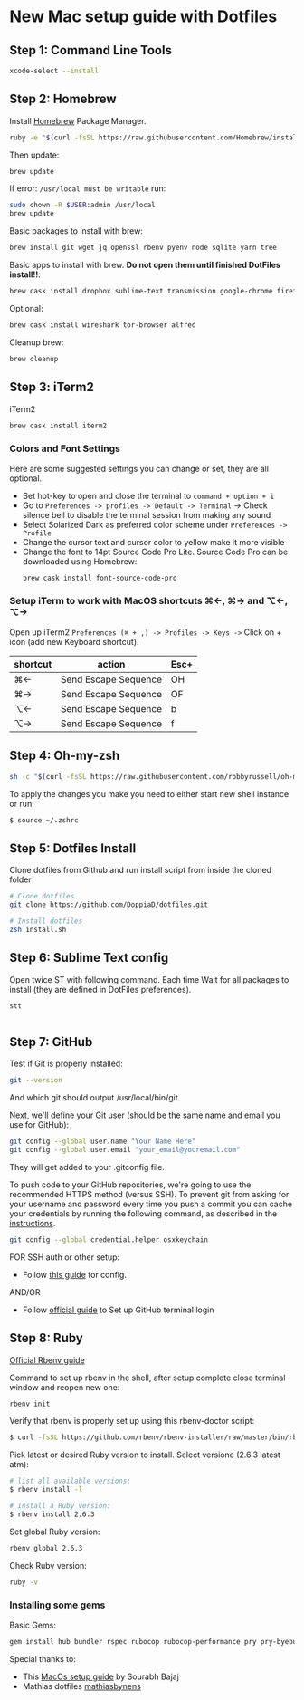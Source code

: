 # New Mac setup guide with Dotfiles


## Step 1: Command Line Tools

```bash
xcode-select --install
```

## Step 2: Homebrew

Install [Homebrew](http://brew.sh/) Package Manager.

```bash
ruby -e "$(curl -fsSL https://raw.githubusercontent.com/Homebrew/install/master/install)"
```

Then update:

```bash
brew update
```

If error: `/usr/local must be writable` run:

```bash
sudo chown -R $USER:admin /usr/local
brew update
```

Basic packages to install with brew:

```bash
brew install git wget jq openssl rbenv pyenv node sqlite yarn tree
```

Basic apps to install with brew. **Do not open them until finished DotFiles install!!**:

```bash
brew cask install dropbox sublime-text transmission google-chrome firefox vlc grandperspective
```

Optional:
```bash
brew cask install wireshark tor-browser alfred
```

Cleanup brew:

```bash
brew cleanup
```

## Step 3: iTerm2

iTerm2

```bash
brew cask install iterm2
```

### Colors and Font Settings

Here are some suggested settings you can change or set, they are all optional.

- Set hot-key to open and close the terminal to `command + option + i`
- Go to `Preferences -> profiles -> Default -> Terminal` -> Check silence bell to disable the terminal session from making any sound
- Select Solarized Dark as preferred color scheme under `Preferences -> Profile`
- Change the cursor text and cursor color to yellow make it more visible
- Change the font to 14pt Source Code Pro Lite. Source Code Pro can be downloaded using Homebrew:
  ```bash
  brew cask install font-source-code-pro
  ```

### Setup iTerm to work with MacOS shortcuts ⌘←, ⌘→ and ⌥←, ⌥→

Open up iTerm2 `Preferences (⌘ + ,) -> Profiles -> Keys ->` Click on + icon (add new Keyboard shortcut).

| shortcut  | action  | Esc+  |
|---|---|---|
| ⌘←  |  Send Escape Sequence | OH  |
| ⌘→  |  Send Escape Sequence |  OF |
| ⌥←  |  Send Escape Sequence |  b |
| ⌥→  |  Send Escape Sequence |  f |


## Step 4: Oh-my-zsh

```bash
sh -c "$(curl -fsSL https://raw.githubusercontent.com/robbyrussell/oh-my-zsh/master/tools/install.sh)"
```

To apply the changes you make you need to either start new shell instance or run:

```bash
$ source ~/.zshrc
```


## Step 5: Dotfiles Install

Clone dotfiles from Github and run install script from inside the cloned folder

```bash
# Clone dotfiles
git clone https://github.com/DoppiaD/dotfiles.git

# Install dotfiles
zsh install.sh
```


## Step 6: Sublime Text config

Open twice ST with following command. Each time Wait for all packages to install (they are defined in DotFiles preferences).  

```bash
stt
```

```bash

```

## Step 7: GitHub

Test if Git is properly installed:

```bash
git --version
```
And which git should output /usr/local/bin/git.

Next, we'll define your Git user (should be the same name and email you use for GitHub):

```bash
git config --global user.name "Your Name Here"
git config --global user.email "your_email@youremail.com"
```
They will get added to your .gitconfig file.

To push code to your GitHub repositories, we're going to use the recommended HTTPS method (versus SSH). To prevent git from asking for your username and password every time you push a commit you can cache your credentials by running the following command, as described in the [instructions](https://help.github.com/en/articles/caching-your-github-password-in-git).

```bash
git config --global credential.helper osxkeychain
```
FOR SSH auth or other setup:

- Follow [this guide](https://sourabhbajaj.com/mac-setup/Git/) for config.

AND/OR

- Follow [official guide](https://help.github.com/en/articles/set-up-git) to Set up GitHub terminal login


## Step 8: Ruby

[Official Rbenv guide](https://github.com/rbenv/rbenv#choosing-the-ruby-version)

Command to set up rbenv in the shell, after setup complete close terminal window and reopen new one:
```bash
rbenv init
```

Verify that rbenv is properly set up using this rbenv-doctor script:
```bash
$ curl -fsSL https://github.com/rbenv/rbenv-installer/raw/master/bin/rbenv-doctor | bash
```

Pick latest or desired Ruby version to install. Select versione (2.6.3 latest atm):
```bash
# list all available versions:
$ rbenv install -l

# install a Ruby version:
$ rbenv install 2.6.3
```
Set global Ruby version:

```bash
rbenv global 2.6.3
```
Check Ruby version:
```bash
ruby -v
```

### Installing some gems

Basic Gems:

```bash
gem install hub bundler rspec rubocop rubocop-performance pry pry-byebug colored octokit rake
```


Special thanks to:
- This [MacOs setup guide](https://sourabhbajaj.com/mac-setup/Homebrew/Cask.html) by Sourabh Bajaj
- Mathias dotfiles [mathiasbynens](https://mths.be/dotfiles)
